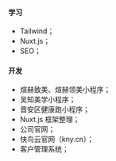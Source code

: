 #### 学习
- Tailwind；
- Nuxt.js；
- SEO；

#### 开发
- 煊赫致美、煊赫领美小程序；
- 吴知美学小程序；
- 晋安区健康跑小程序；
- Nuxt.js 框架整理；
- 公司官网；
- 快鸟云官网（kny.cn）；
- 客户管理系统；
